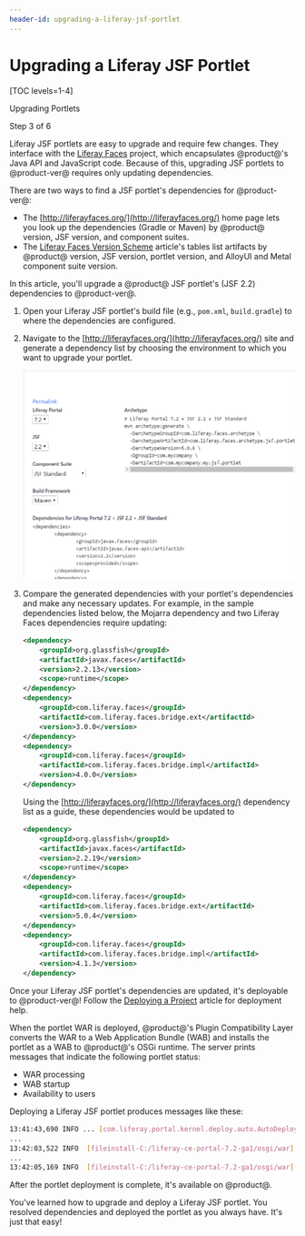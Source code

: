 ```yaml
---
header-id: upgrading-a-liferay-jsf-portlet
---
```


# Upgrading a Liferay JSF Portlet

[TOC levels=1-4]

<div class="learn-path-step row">
    <p id="stepTitle">Upgrading Portlets</p><p>Step 3 of 6</p>
</div>

Liferay JSF portlets are easy to upgrade and require few changes. They interface
with the [Liferay Faces](/docs/7-2/reference/-/knowledge_base/r/liferay-faces)
project, which encapsulates @product@'s Java API and JavaScript code. Because
of this, upgrading JSF portlets to @product-ver@ requires only updating
dependencies.

There are two ways to find a JSF portlet's dependencies for @product-ver@:

- The [http://liferayfaces.org/](http://liferayfaces.org/) home page lets you
  look up the dependencies (Gradle or Maven) by @product@ version, JSF version,
  and component suites. 
- The
  [Liferay Faces Version Scheme](/docs/7-2/reference/-/knowledge_base/r/liferay-faces-version-scheme)
  article's tables list artifacts by @product@ version, JSF version, portlet
  version, and AlloyUI and Metal component suite version. 

In this article, you'll upgrade a @product@ JSF portlet's (JSF 2.2) dependencies
to @product-ver@.

1.  Open your Liferay JSF portlet's build file (e.g., `pom.xml`, `build.gradle`)
    to where the dependencies are configured.

2.  Navigate to the [http://liferayfaces.org/](http://liferayfaces.org/) site
    and generate a dependency list by choosing the environment to which you want
    to upgrade your portlet.

    ![Figure 1: The Liferay Faces site gives you options to generate dependencies for many environments.](../../../images/jsf-dependency-generation.png)

3.  Compare the generated dependencies with your portlet's dependencies and make
    any necessary updates. For example, in the sample dependencies listed below,
    the Mojarra dependency and two Liferay Faces dependencies require updating:

    ```xml
    <dependency>
        <groupId>org.glassfish</groupId>
        <artifactId>javax.faces</artifactId>
        <version>2.2.13</version>
        <scope>runtime</scope>
    </dependency>
    <dependency>
        <groupId>com.liferay.faces</groupId>
        <artifactId>com.liferay.faces.bridge.ext</artifactId>
        <version>3.0.0</version>
    </dependency>
    <dependency>
        <groupId>com.liferay.faces</groupId>
        <artifactId>com.liferay.faces.bridge.impl</artifactId>
        <version>4.0.0</version>
    </dependency>
    ```

    Using the [http://liferayfaces.org/](http://liferayfaces.org/) dependency
    list as a guide, these dependencies would be updated to

    ```xml
    <dependency>
        <groupId>org.glassfish</groupId>
        <artifactId>javax.faces</artifactId>
        <version>2.2.19</version>
        <scope>runtime</scope>
    </dependency>
    <dependency>
        <groupId>com.liferay.faces</groupId>
        <artifactId>com.liferay.faces.bridge.ext</artifactId>
        <version>5.0.4</version>
    </dependency>
    <dependency>
        <groupId>com.liferay.faces</groupId>
        <artifactId>com.liferay.faces.bridge.impl</artifactId>
        <version>4.1.3</version>
    </dependency>
    ```

Once your Liferay JSF portlet's dependencies are updated, it's deployable to
@product-ver@! Follow the
[Deploying a Project](/docs/7-2/reference/-/knowledge_base/r/deploying-a-project)
article for deployment help.

When the portlet WAR is deployed, @product@'s Plugin Compatibility Layer
converts the WAR to a Web Application Bundle (WAB) and installs the portlet as a
WAB to @product@'s OSGi runtime. The server prints messages that indicate the
following portlet status:

- WAR processing
- WAB startup
- Availability to users

Deploying a Liferay JSF portlet produces messages like these:

```bash
13:41:43,690 INFO ... [com.liferay.portal.kernel.deploy.auto.AutoDeployScanner][AutoDeployDir:252] Processing com.liferay.faces.demo.jsf.applicant.portlet-1.0.war
...
13:42:03,522 INFO  [fileinstall-C:/liferay-ce-portal-7.2-ga1/osgi/war][BundleStartStopLogger:35] STARTED com.liferay.faces.demo.jsf.applicant.portlet-1.0_4.1.0 [503]
...
13:42:05,169 INFO  [fileinstall-C:/liferay-ce-portal-7.2-ga1/osgi/war][PortletHotDeployListener:293] 1 portlet for com.liferay.faces.demo.jsf.applicant.portlet-1.0 is available for use
```

After the portlet deployment is complete, it's available on @product@.

You've learned how to upgrade and deploy a Liferay JSF portlet. You resolved
dependencies and deployed the portlet as you always have. It's just that easy!
